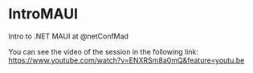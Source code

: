 # IntroMAUI
Intro to .NET MAUI at @netConfMad

You can see the video of the session in the following link:
https://www.youtube.com/watch?v=ENXRSm8a0mQ&feature=youtu.be
